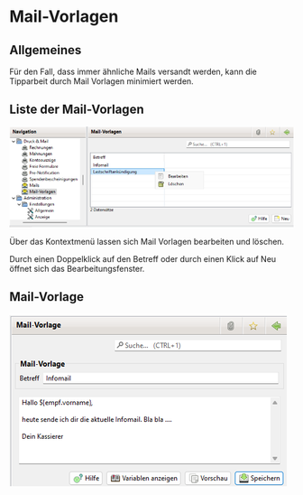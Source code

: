 # Mail-Vorlagen

## Allgemeines

Für den Fall, dass immer ähnliche Mails versandt werden, kann die Tipparbeit durch Mail Vorlagen minimiert werden.

## Liste der Mail-Vorlagen

![](../../v3.0.x/druckmail/img/MailVorlagenListeView.png)

Über das Kontextmenü lassen sich Mail Vorlagen bearbeiten und löschen.

Durch einen Doppelklick auf den Betreff oder durch einen Klick auf Neu öffnet sich das Bearbeitungsfenster.

## Mail-Vorlage

![](../../v3.0.x/druckmail/img/MailVorlagenView.png)
